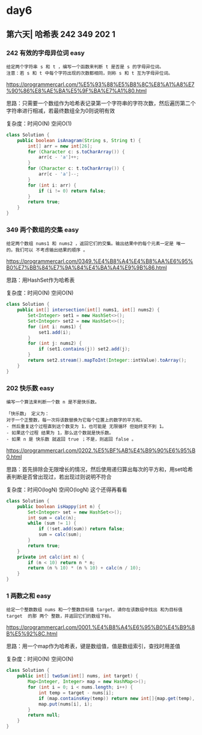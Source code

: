 # day6

## 第六天| 哈希表 242 349 202 1

### 242 有效的字母异位词 easy
```
给定两个字符串 s 和 t ，编写一个函数来判断 t 是否是 s 的字母异位词。
注意：若 s 和 t 中每个字符出现的次数都相同，则称 s 和 t 互为字母异位词。
```
https://programmercarl.com/%E5%93%88%E5%B8%8C%E8%A1%A8%E7%90%86%E8%AE%BA%E5%9F%BA%E7%A1%80.html

思路：只需要一个数组作为哈希表记录第一个字符串的字符次数，然后遍历第二个字符串进行相减，若最终数组全为0则说明有效

复杂度：时间O(N) 空间O(1)

```java
class Solution {
    public boolean isAnagram(String s, String t) {
        int[] arr = new int[26];
        for (Character c: s.toCharArray()) {
            arr[c - 'a']++;
        }
        for (Character c: t.toCharArray()) {
            arr[c - 'a']--;
        }
        for (int i: arr) {
            if (i != 0) return false;
        }
        return true;
    }
}
```

### 349 两个数组的交集 easy
```
给定两个数组 nums1 和 nums2 ，返回它们的交集。输出结果中的每个元素一定是 唯一 的。我们可以 不考虑输出结果的顺序 。
```
https://programmercarl.com/0349.%E4%B8%A4%E4%B8%AA%E6%95%B0%E7%BB%84%E7%9A%84%E4%BA%A4%E9%9B%86.html

思路：用HashSet作为哈希表

复杂度：时间O(N) 空间O(N)

```java
class Solution {
    public int[] intersection(int[] nums1, int[] nums2) {
        Set<Integer> set1 = new HashSet<>();
        Set<Integer> set2 = new HashSet<>();
        for (int i: nums1) {
            set1.add(i);
        }
        for (int j: nums2) {
            if (set1.contains(j)) set2.add(j);
        }
        return set2.stream().mapToInt(Integer::intValue).toArray();
    }
}
```

### 202 快乐数 easy
```
编写一个算法来判断一个数 n 是不是快乐数。

「快乐数」 定义为：
对于一个正整数，每一次将该数替换为它每个位置上的数字的平方和。
- 然后重复这个过程直到这个数变为 1，也可能是 无限循环 但始终变不到 1。
- 如果这个过程 结果为 1，那么这个数就是快乐数。
- 如果 n 是 快乐数 就返回 true ；不是，则返回 false 。
```
https://programmercarl.com/0202.%E5%BF%AB%E4%B9%90%E6%95%B0.html

思路：首先排除会无限增长的情况，然后使用递归算出每次的平方和，用set哈希表判断是否曾出现过，若出现过则说明不符合

复杂度：时间O(logN) 空间O(logN) 这个还得再看看
```java
class Solution {
    public boolean isHappy(int n) {
        Set<Integer> set = new HashSet<>();
        int sum = calc(n);
        while (sum != 1) {
            if (!set.add(sum)) return false;
            sum = calc(sum);
        }
        return true;
    }
    private int calc(int n) {
        if (n < 10) return n * n;
        return (n % 10) * (n % 10) + calc(n / 10);
    }
}
```

### 1 两数之和 easy
```
给定一个整数数组 nums 和一个整数目标值 target，请你在该数组中找出 和为目标值 target  的那 两个 整数，并返回它们的数组下标。
```
https://programmercarl.com/0001.%E4%B8%A4%E6%95%B0%E4%B9%8B%E5%92%8C.html

思路：用一个map作为哈希表，键是数组值，值是数组索引，查找时用差值

复杂度：时间O(N) 空间O(N)

```java
class Solution {
    public int[] twoSum(int[] nums, int target) {
        Map<Integer, Integer> map = new HashMap<>();
        for (int i = 0; i < nums.length; i++) {
            int temp = target - nums[i];
            if (map.containsKey(temp)) return new int[]{map.get(temp), i};
            map.put(nums[i], i);
        }
        return null;
    }
}
```